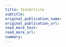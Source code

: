 ```yaml
---
title: TestArticle
subtitle:
original_publication_name:
original_publication_url:
read_more_text:
read_more_url:
summary:
---
```

